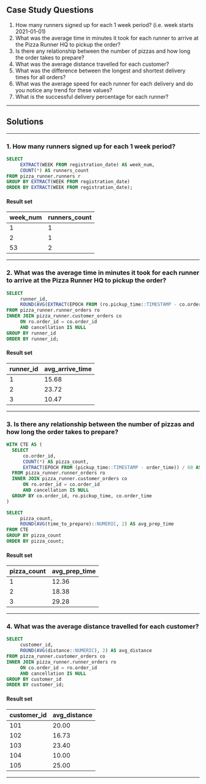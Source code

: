 ## Case Study Questions

1. How many runners signed up for each 1 week period? (i.e. week starts 2021-01-01)
2. What was the average time in minutes it took for each runner to arrive at the Pizza Runner HQ to pickup the order?
3. Is there any relationship between the number of pizzas and how long the order takes to prepare?
4. What was the average distance travelled for each customer?
5. What was the difference between the longest and shortest delivery times for all orders?
6. What was the average speed for each runner for each delivery and do you notice any trend for these values?
7. What is the successful delivery percentage for each runner?

---

## Solutions

---

### 1. How many runners signed up for each 1 week period?

```sql
SELECT
     EXTRACT(WEEK FROM registration_date) AS week_num,
     COUNT(*) AS runners_count
FROM pizza_runner.runners r
GROUP BY EXTRACT(WEEK FROM registration_date)
ORDER BY EXTRACT(WEEK FROM registration_date);
```
#### Result set

| week_num | runners_count |
| -------- | ------------- |
| 1        | 1             |
| 2        | 1             |
| 53       | 2             |

---

### 2. What was the average time in minutes it took for each runner to arrive at the Pizza Runner HQ to pickup the order?

```sql
SELECT
     runner_id,
     ROUND(AVG(EXTRACT(EPOCH FROM (ro.pickup_time::TIMESTAMP - co.order_time)) / 60)::NUMERIC, 2) AS avg_arrive_time 
FROM pizza_runner.runner_orders ro
INNER JOIN pizza_runner.customer_orders co
     ON ro.order_id = co.order_id
     AND cancellation IS NULL
GROUP BY runner_id
ORDER BY runner_id;
```
#### Result set

| runner_id | avg_arrive_time |
| --------- | --------------- |
| 1         | 15.68           |
| 2         | 23.72           |
| 3         | 10.47           |

---

### 3. Is there any relationship between the number of pizzas and how long the order takes to prepare?

```sql
WITH CTE AS (
  SELECT
      co.order_id,
      COUNT(*) AS pizza_count,
      EXTRACT(EPOCH FROM (pickup_time::TIMESTAMP - order_time)) / 60 AS time_to_prepare
  FROM pizza_runner.runner_orders ro
  INNER JOIN pizza_runner.customer_orders co
      ON ro.order_id = co.order_id
      AND cancellation IS NULL
  GROUP BY co.order_id, ro.pickup_time, co.order_time
)

SELECT
     pizza_count,
     ROUND(AVG(time_to_prepare)::NUMERIC, 2) AS avg_prep_time
FROM CTE
GROUP BY pizza_count
ORDER BY pizza_count;
```
#### Result set

| pizza_count | avg_prep_time |
| ----------- | ------------- |
| 1           | 12.36         |
| 2           | 18.38         |
| 3           | 29.28         |

---

### 4. What was the average distance travelled for each customer?

```sql
SELECT
     customer_id,
     ROUND(AVG(distance::NUMERIC), 2) AS avg_distance
FROM pizza_runner.customer_orders co
INNER JOIN pizza_runner.runner_orders ro
     ON co.order_id = ro.order_id
     AND cancellation IS NULL
GROUP BY customer_id
ORDER BY customer_id;
```
#### Result set

| customer_id | avg_distance |
| ----------- | ------------ |
| 101         | 20.00        |
| 102         | 16.73        |
| 103         | 23.40        |
| 104         | 10.00        |
| 105         | 25.00        |

---

